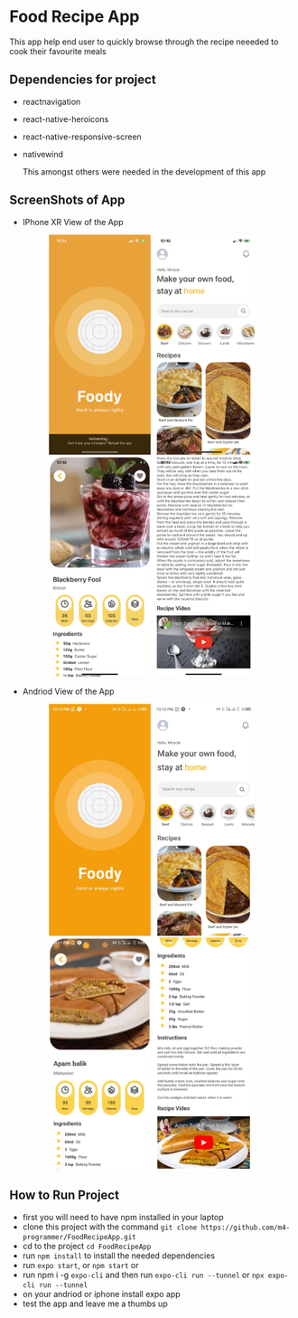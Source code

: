 # Food Recipe App
This app help end user to quickly browse through the recipe neeeded to cook their favourite meals

## Dependencies for project
- reactnavigation
- react-native-heroicons
- react-native-responsive-screen
- nativewind

  This amongst others were needed in the development of this app

## ScreenShots of App
- IPhone XR View of the App
<p align="center">
<img src="./AppImages/Ios/IMG_1.png" alt="Welcome Screen" width="180">
<img src="./AppImages/Ios/IMG_2.PNG" alt="Home Screen" width="180">
<img src="./AppImages/Ios/IMG_3.png" alt="Recipe Detail Screen 1" width="180">
<img src="./AppImages/Ios/IMG_4.png" alt="Recipe Detail Screen 2" width="180">
</p>

- Andriod View of the App
<p align="center">

<img src="./AppImages/Andriod//IMG_1.jpg" alt="Welcome Screen" width="180">
  <img src="./AppImages/Andriod//IMG_2.jpg" alt="Home Screen" width="180">
  <img src="./AppImages/Andriod//IMG_3.jpg" alt="Recipe Detail Screen 1" width="180">
  <img src="./AppImages/Andriod//IMG_4.jpg" alt="Recipe Detail Screen 2" width="180">
</p>

## How to Run Project
-  first you will need to have npm installed in your laptop
- clone this project with the command `git clone https://github.com/m4-programmer/FoodRecipeApp.git`
- cd to the project `cd FoodRecipeApp`
- run `npm install` to install the needed dependencies
- run `expo start`, or `npm start` or
- run npm i -g ```expo-cli``` and then run `expo-cli run --tunnel` or `npx expo-cli run --tunnel`
- on your andriod or iphone install expo app
- test the app and leave me a thumbs up
